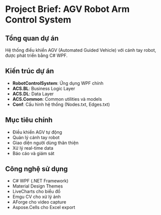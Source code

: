 # Project Brief: AGV Robot Arm Control System

## Tổng quan dự án
Hệ thống điều khiển AGV (Automated Guided Vehicle) với cánh tay robot, được phát triển bằng C# WPF.

## Kiến trúc dự án
- **RobotControlSystem**: Ứng dụng WPF chính
- **ACS.BL**: Business Logic Layer
- **ACS.DL**: Data Layer  
- **ACS.Common**: Common utilities và models
- **Conf**: Cấu hình hệ thống (Nodes.txt, Edges.txt)

## Mục tiêu chính
- Điều khiển AGV tự động
- Quản lý cánh tay robot
- Giao diện người dùng thân thiện
- Xử lý real-time data
- Báo cáo và giám sát

## Công nghệ sử dụng
- C# WPF (.NET Framework)
- Material Design Themes
- LiveCharts cho biểu đồ
- Emgu CV cho xử lý ảnh
- AForge cho video capture
- Aspose.Cells cho Excel export 
